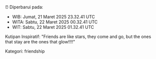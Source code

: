 ⏰ Diperbarui pada:
- WIB: Jumat, 21 Maret 2025 23.32.41 UTC
- WITA: Sabtu, 22 Maret 2025 00.32.41 UTC
- WIT: Sabtu, 22 Maret 2025 01.32.41 UTC

Kutipan Inspiratif:
"Friends are like stars, they come and go, but the ones that stay are the ones that glow!!!!"


Kategori: friendship

